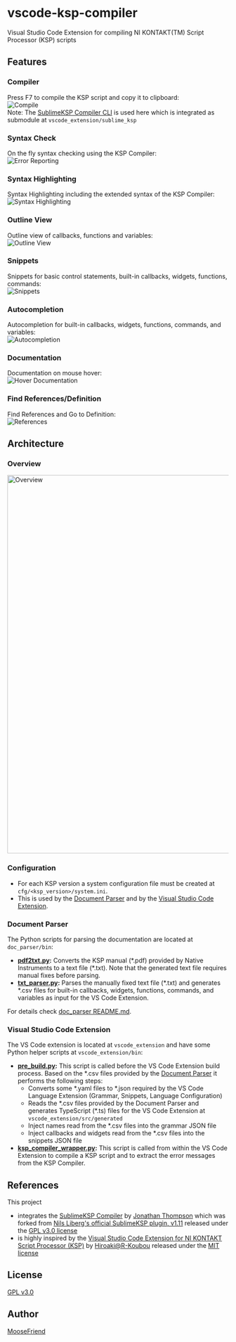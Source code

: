 # vscode-ksp-compiler
Visual Studio Code Extension for compiling NI KONTAKT(TM) Script Processor (KSP) scripts

## Features
### Compiler
Press F7 to compile the KSP script and copy it to clipboard:  
![Compile](images/compile.png)  
Note: The [SublimeKSP Compiler CLI](https://github.com/nojanath/SublimeKSP) is used here which is integrated as submodule at `vscode_extension/sublime_ksp`

### Syntax Check
On the fly syntax checking using the KSP Compiler:  
![Error Reporting](images/error_reporting.png)  
   
### Syntax Highlighting
Syntax Highlighting including the extended syntax of the KSP Compiler:  
![Syntax Highlighting](images/syntax_highlighting.png)

### Outline View
Outline view of callbacks, functions and variables:  
![Outline View](images/outline_view.png)

### Snippets
Snippets for basic control statements, built-in callbacks, widgets, functions, commands:  
![Snippets](images/snippets.png)

### Autocompletion
Autocompletion for built-in callbacks, widgets, functions, commands, and variables:  
![Autocompletion](images/autocompletion.png)

### Documentation
Documentation on mouse hover:  
![Hover Documentation](images/hover_documentation.png)

### Find References/Definition
Find References and Go to Definition:  
![References](images/references.png)

## Architecture
### Overview
<img src="images/overview.png" alt="Overview" width="861"/>

### Configuration
* For each KSP version a system configuration file must be created at `cfg/<ksp_version>/system.ini`.
* This is used by the [Document Parser](#document-parser) and by the [Visual Studio Code Extension](#visual-studio-code-extension).

### Document Parser
The Python scripts for parsing the documentation are located at `doc_parser/bin`:
* **[pdf2txt.py](doc_parser/bin/pdf2txt.py):** Converts the KSP manual (\*.pdf) provided by Native Instruments to a
  text file (\*.txt). Note that the generated text file requires manual fixes before parsing.
* **[txt_parser.py](doc_parser/bin/txt_parser.py):** Parses the manually fixed text file (\*.txt) and generates \*.csv
  files for built-in callbacks, widgets, functions, commands, and variables as input for the VS Code Extension.

For details check [doc_parser README.md](doc_parser/REAMDE.md).

### Visual Studio Code Extension
The VS Code extension is located at `vscode_extension` and have some Python helper scripts at `vscode_extension/bin`:
* **[pre_build.py](vscode_extension/bin/pre_build.py):** This script is called before the VS Code Extension build
  process. Based on the \*.csv files provided by the [Document Parser](#document-parser) it performs the following steps:
  * Converts some \*.yaml files to \*.json required by the VS Code Language Extension (Grammar, Snippets, Language
    Configuration)
  * Reads the \*.csv files provided by the Document Parser and generates TypeScript (\*.ts) files for the VS Code
    Extension at `vscode_extension/src/generated`
  * Inject names read from the \*.csv files into the grammar JSON file
  * Inject callbacks and widgets read from the \*.csv files into the snippets JSON file
* **[ksp_compiler_wrapper.py](vscode_extension/bin/ksp_compiler_wrapper.py):** This script is called from within the VS
  Code Extension to compile a KSP script and to extract the error messages from the KSP Compiler.

## References
This project
* integrates the [SublimeKSP Compiler](https://github.com/nojanath/SublimeKSP) by [Jonathan Thompson](https://github.com/nojanath)
  which was forked from [Nils Liberg's official SublimeKSP plugin, v1.11](http://nilsliberg.se/ksp/) released under the [GPL v3.0 license](https://github.com/nojanath/SublimeKSP/blob/master/LICENSE)
* is highly inspired by the [Visual Studio Code Extension for NI KONTAKT Script Processor (KSP)](https://github.com/r-koubou/vscode-ksp) by
  [Hiroaki@R-Koubou](https://github.com/r-koubou) released under the [MIT license](https://github.com/r-koubou/vscode-ksp/blob/main/LICENSE)

## License
[GPL v3.0](LICENSE)

## Author
[MooseFriend](https://github.com/moosefriend)